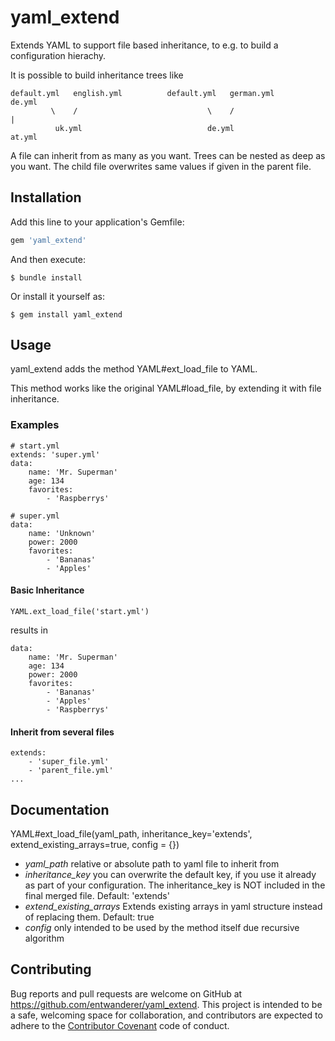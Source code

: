 # yaml_extend

Extends YAML to support file based inheritance,
to e.g. to build a configuration hierachy.

It is possible to build inheritance trees like
```
default.yml   english.yml          default.yml   german.yml         de.yml
         \    /                             \    /                    |
          uk.yml                            de.yml                  at.yml
```

A file can inherit from as many as you want. Trees can be nested as deep as you want.
The child file overwrites same values if given in the parent file.

## Installation

Add this line to your application's Gemfile:

```ruby
gem 'yaml_extend'
```

And then execute:

    $ bundle install

Or install it yourself as:

    $ gem install yaml_extend

## Usage
yaml_extend adds the method YAML#ext_load_file to YAML.

This method works like the original YAML#load_file, by extending it with file inheritance.

### Examples

```
# start.yml
extends: 'super.yml'
data:
    name: 'Mr. Superman'
    age: 134    
    favorites:
        - 'Raspberrys'
```

```
# super.yml
data:
    name: 'Unknown'
    power: 2000
    favorites:
        - 'Bananas'
        - 'Apples'
```
#### Basic Inheritance
```
YAML.ext_load_file('start.yml')
```

results in

```
data:
    name: 'Mr. Superman'
    age: 134
    power: 2000
    favorites:
        - 'Bananas'
        - 'Apples'
        - 'Raspberrys'
```

#### Inherit from several files

```
extends:
    - 'super_file.yml'
    - 'parent_file.yml'
...
```

## Documentation
YAML#ext_load_file(yaml_path, inheritance_key='extends', extend_existing_arrays=true, config = {})

- *yaml_path* relative or absolute path to yaml file to inherit from
- *inheritance_key* you can overwrite the default key, if you use it already as part of your configuration. The inheritance_key is NOT included in the final merged file. Default: 'extends'
- *extend_existing_arrays* Extends existing arrays in yaml structure instead of replacing them. Default: true
- *config* only intended to be used by the method itself due recursive algorithm

## Contributing

Bug reports and pull requests are welcome on GitHub at https://github.com/entwanderer/yaml_extend. This project is intended to be a safe, welcoming space for collaboration, and contributors are expected to adhere to the [Contributor Covenant](http://contributor-covenant.org) code of conduct.

